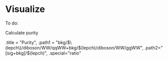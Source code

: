 # Visualize

To do:

Calculate purity

.title = "Purity", .path1 = "bkg/$\(lepch\)/diboson/WW/qqWW+bkg/$\(lepch\)/diboson/WW/ggWW", .path2="\[sig+bkg\]/$\(lepch\)", .special="ratio"

